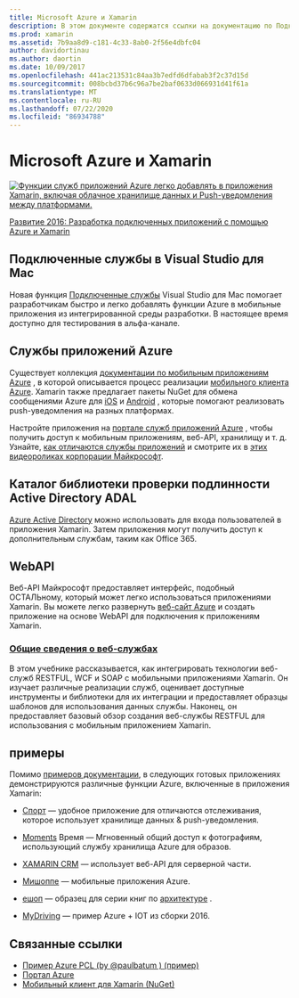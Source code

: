 ```yaml
---
title: Microsoft Azure и Xamarin
description: В этом документе содержатся ссылки на документацию по Подключенные службы в Visual Studio для Mac, мобильных приложениях Azure, Active Directory проверки подлинности и WebAPI.
ms.prod: xamarin
ms.assetid: 7b9aa8d9-c181-4c33-8ab0-2f56e4dbfc04
author: davidortinau
ms.author: daortin
ms.date: 10/09/2017
ms.openlocfilehash: 441ac213531c84aa3b7edfd6dfabab3f2c37d15d
ms.sourcegitcommit: 008bcbd37b6c96a7be2baf0633d066931d41f61a
ms.translationtype: MT
ms.contentlocale: ru-RU
ms.lasthandoff: 07/22/2020
ms.locfileid: "86934788"
---
```

# <a name="microsoft-azure-and-xamarin"></a>Microsoft Azure и Xamarin

[![Функции служб приложений Azure легко добавлять в приложения Xamarin, включая облачное хранилище данных и Push-уведомления между платформами.](images/evolve-mikej-azure-sml.png)](https://evolve.xamarin.com/session/56ec886fde91c6253c277bc6)

[Развитие 2016: Разработка подключенных приложений с помощью Azure и Xamarin](https://evolve.xamarin.com/session/56ec886fde91c6253c277bc6)

## <a name="connected-services-in-visual-studio-for-mac"></a>Подключенные службы в Visual Studio для Mac

Новая функция [Подключенные службы](connected-services.md) Visual Studio для Mac помогает разработчикам быстро и легко добавлять функции Azure в мобильные приложения из интегрированной среды разработки. В настоящее время доступно для тестирования в альфа-канале.

## <a name="azure-app-services"></a>Службы приложений Azure

Существует коллекция [документации по мобильным приложениям Azure](~/cross-platform/data-cloud/mobile-apps.md) , в которой описывается процесс реализации [мобильного клиента Azure](https://www.nuget.org/packages/Microsoft.Azure.Mobile.Client/).
Xamarin также предлагает пакеты NuGet для обмена сообщениями Azure для [iOS](https://www.nuget.org/packages/Xamarin.Azure.NotificationHubs.iOS/) и [Android](https://www.nuget.org/packages/Xamarin.Azure.NotificationHubs.Android/) , которые помогают реализовать push-уведомления на разных платформах.

Настройте приложения на [портале служб приложений Azure](https://portal.azure.com/) , чтобы получить доступ к мобильным приложениям, веб-API, хранилищу и т. д. Узнайте, [как отличаются службы приложений](https://azure.microsoft.com/updates/whats-new-with-azure-app-service/) и смотрите их в [этих видеороликах корпорации Майкрософт](https://azure.microsoft.com/campaigns/azure-march-announcement/).

## <a name="active-directory-authentication"></a>Каталог библиотеки проверки подлинности Active Directory ADAL

[Azure Active Directory](~/cross-platform/data-cloud/active-directory/index.md) можно использовать для входа пользователей в приложения Xamarin. Затем приложения могут получить доступ к дополнительным службам, таким как Office 365.

## <a name="webapi"></a>WebAPI

Веб-API Майкрософт предоставляет интерфейс, подобный ОСТАЛЬному, который может легко использоваться приложениями Xamarin.
Вы можете легко развернуть [веб-сайт Azure](https://trywebsites.azurewebsites.net/) и создать приложение на основе WebAPI для подключения к приложениям Xamarin.

### <a name="introduction-to-web-services"></a>[Общие сведения о веб-службах](~/cross-platform/data-cloud/web-services/index.md)

В этом учебнике рассказывается, как интегрировать технологии веб-служб RESTFUL, WCF и SOAP с мобильными приложениями Xamarin. Он изучает различные реализации служб, оценивает доступные инструменты и библиотеки для их интеграции и предоставляет образцы шаблонов для использования данных службы. Наконец, он предоставляет базовый обзор создания веб-службы RESTFUL для использования с мобильным приложением Xamarin.

## <a name="samples"></a>примеры

Помимо [примеров документации](https://github.com/xamarin/mobile-samples/tree/master/Azure), в следующих готовых приложениях демонстрируются различные функции Azure, включенные в приложения Xamarin:

- [Спорт](https://github.com/xamarin/Sport) — удобное приложение для отличаются отслеживания, которое использует хранилище данных & push-уведомления.
- [Moments](https://github.com/pierceboggan/Moments) Время — Мгновенный общий доступ к фотографиям, использующий службу хранилища Azure для образов.
- [XAMARIN CRM](https://github.com/xamarin/app-crm) — использует веб-API для серверной части.
- [Мишоппе](https://github.com/jamesmontemagno/MyShoppe) — мобильные приложения Azure.

- [ешоп](https://github.com/dotnet-architecture/eShopOnContainers) — образец для серии книг по [архитектуре](https://www.microsoft.com/net/learn/architecture) .
- [MyDriving](https://azure.microsoft.com/campaigns/mydriving/) — пример Azure + IOT из сборки 2016.

## <a name="related-links"></a>Связанные ссылки

- [Пример Azure PCL (by @paulbatum ) (пример)](https://github.com/paulbatum/mobile-services-xamarin-pcl)
- [Портал Azure](https://azure.microsoft.com/)
- [Мобильный клиент для Xamarin (NuGet)](https://www.nuget.org/packages/Microsoft.Azure.Mobile.Client/)
